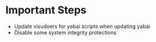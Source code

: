 # Important Steps
- Update visudoers for yabai scripts when updating yabai
- Disable some system integrity protections
